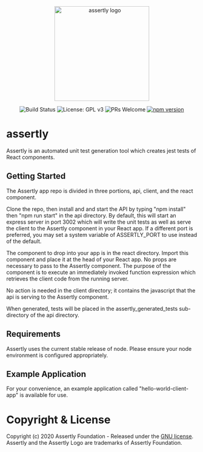 <div align="center"> 
  
  <img src="https://user-images.githubusercontent.com/50563470/81960314-c2b2d680-95de-11ea-868b-13706ef634ca.png" alt="assertly logo" width="250">

  <!-- ![image](https://user-images.githubusercontent.com/50563470/81960314-c2b2d680-95de-11ea-868b-13706ef634ca.png | width = 100) -->

  ![Build Status](https://travis-ci.com/assertly-org/assertly.svg?token=Vax8msRzpGHP7UCKR1YC&branch=master)
  ![License: GPL v3](https://img.shields.io/badge/License-GPLv3-blue.svg)
  ![PRs Welcome](https://img.shields.io/badge/PRs-welcome-brightgreen.svg)
  [![npm version](https://badge.fury.io/js/%40assertly-org%2Fassertly-oss.svg)](https://badge.fury.io/js/%40assertly-org%2Fassertly-oss)
</div>

# assertly

Assertly is an automated unit test generation tool which creates jest tests of React components.

## Getting Started

The Assertly app repo is divided in three portions, api, client, and the react component. 

Clone the repo, then install and and start the API by typing "npm install" then "npm run start" in the api directory. By default, this will start an express server in port 3002 which will write the unit tests as well as serve the client to the Assertly component in your React app. If a different port is preferred, you may set a system variable of ASSERTLY_PORT to use instead of the default.  

The component to drop into your app is in the react directory. Import this component and place it at the head of your React app. No props are necessary to pass to the Assertly component. The purpose of the component is to execute an immediately invoked function expression which retrieves the client code from the running server. 

No action is needed in the client directory; it contains the javascript that the api is serving to the Assertly component.

When generated, tests will be placed in the assertly_generated_tests sub-directory of the api directory.

## Requirements

Assertly uses the current stable release of node. Please ensure your node environment is configured appropriately. 

## Example Application

For your convenience, an example application called "hello-world-client-app" is available for use. 

# Copyright & License

Copyright (c) 2020 Assertly Foundation - Released under the [GNU license](LICENSE). Assertly and the Assertly Logo are trademarks of Assertly Foundation. 
